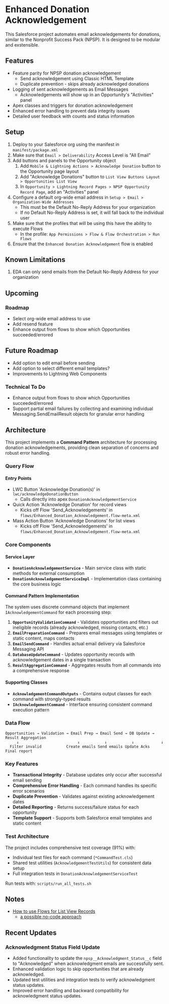 # Enhanced Donation Acknowledgement

This Salesforce project automates email acknowledgements for donations, similar to the Nonprofit Success Pack (NPSP). It is designed to be modular and exstensible.

## Features

- Feature parity for NPSP donation acknowledgement
  - Send acknowledgement using Classic HTML Template
  - Duplicate prevention - skips already acknowledged donations
- Logging of sent acknowledgements as Email Messages
  - Acknowledgements will show up in an Opportunity's "Activities" panel
- Apex classes and triggers for donation acknowledgement
- Enhanced error handling to prevent data integrity issues
- Detailed user feedback with counts and status information

## Setup

1. Deploy to your Salesforce org using the manifest in `manifest/package.xml`
1. Make sure that `Email > Deliverability` Access Level is "All Email"
1. Add buttons and panels to the Opportunity object
   1. Add `Mobile & Lightning Actions > Acknowledge Donation` button to the Opportunity page layout
   1. Add "Acknowledge Donations" button to `List View Buttons Layout > Opportunities List View`
   1. In `Opportunity > Lightning Record Pages > NPSP Opportunity Record Page`, add an "Activities" panel
1. Configure a default org-wide email address in `Setup > Email > Organization-Wide Addresses`
   - This must be the Default No-Reply Address for your organization
   - If no Default No-Reply Address is set, it will fall back to the individual user
1. Make sure that the profiles that will be using this have the ability to execute Flows
   - In the profile: `App Permissions > Flow & Flow Orchestration > Run Flows`
1. Ensure that the `Enhanced Donation Acknowledgement` flow is enabled

## Known Limitations

1. EDA can only send emails from the Default No-Reply Address for your organization

## Upcoming

### Roadmap

- Select org-wide email address to use
- Add resend feature
- Enhance output from flows to show which Opportunities succeeded/errored

## Future Roadmap

- Add option to edit email before sending
- Add option to select different email templates?
- Improvements to Lightning Web Components

### Technical To Do

- Enhance output from flows to show which Opportunities succeeded/errored
- Support partial email failures by collecting and examining individual Messaging.SendEmailResult objects for granular error handling

## Architecture

This project implements a **Command Pattern** architecture for processing donation acknowledgements, providing clean separation of concerns and robust error handling.

### Query Flow

#### Entry Points

- LWC Button 'Acknowledge Donation(s)' in `lwc/acknowledgeDonationButton`
  - Calls directly into apex `DonationAcknowledgementService`
- Quick Action 'Acknowledge Donation' for record views
  - Kicks off Flow 'Send_Acknowledgements' in `flows/Enhanced_Donation_Acknowledgement.flow-meta.xml`
- Mass Action Button 'Acknowledge Donations' for list views
  - Kicks off Flow 'Send_Acknowledgements' in `flows/Enhanced_Donation_Acknowledgement.flow-meta.xml`

### Core Components

#### Service Layer

- **`DonationAcknowledgementService`** - Main service class with static methods for external consumption
- **`DonationAcknowledgementServiceImpl`** - Implementation class containing the core business logic

#### Command Pattern Implementation

The system uses discrete command objects that implement `IAcknowledgementCommand` for each processing step:

1. **`OpportunityValidationCommand`** - Validates opportunities and filters out ineligible records (already acknowledged, missing contacts, etc.)
2. **`EmailPreparationCommand`** - Prepares email messages using templates or static content, maps contacts
3. **`EmailSendCommand`** - Handles actual email delivery via Salesforce Messaging API
4. **`DatabaseUpdateCommand`** - Updates opportunity records with acknowledgement dates in a single transaction
5. **`ResultAggregationCommand`** - Aggregates results from all commands into a comprehensive response

#### Supporting Classes

- **`AcknowledgementCommandOutputs`** - Contains output classes for each command with strongly-typed results
- **`IAcknowledgementCommand`** - Interface ensuring consistent command execution pattern

### Data Flow

```
Opportunities → Validation → Email Prep → Email Send → DB Update → Result Aggregation
     ↓                          ↓           ↓           ↓            ↓
  Filter invalid           Create emails Send emails Update Acks  Final report
```

### Key Features

- **Transactional Integrity** - Database updates only occur after successful email sending
- **Comprehensive Error Handling** - Each command handles its specific error scenarios
- **Duplicate Prevention** - Validates against existing acknowledgement dates
- **Detailed Reporting** - Returns success/failure status for each opportunity
- **Template Support** - Supports both Salesforce email templates and static content

### Test Architecture

The project includes comprehensive test coverage (91%) with:

- Individual test files for each command (`*CommandTest.cls`)
- Shared test utilities (`AcknowledgementTestUtils`) for consistent data setup
- Full integration tests in `DonationAcknowledgementServiceTest`

Run tests with: `scripts/run_all_tests.sh`

## Notes

- [How to use Flows for List View Records](https://www.accidentalcodersf.com/2020/07/use-flows-from-list-views-salesforce.html)
  - [a possible no-code approach](https://www.accidentalcodersf.com/2023/02/flow-list-view-pass-records.html)

## Recent Updates

### Acknowledgment Status Field Update

- Added functionality to update the `npsp__Acknowledgment_Status__c` field to "Acknowledged" when acknowledgment emails are successfully sent.
- Enhanced validation logic to skip opportunities that are already acknowledged.
- Updated test utilities and integration tests to verify acknowledgment status updates.
- Improved error handling and backward compatibility for acknowledgment status updates.
